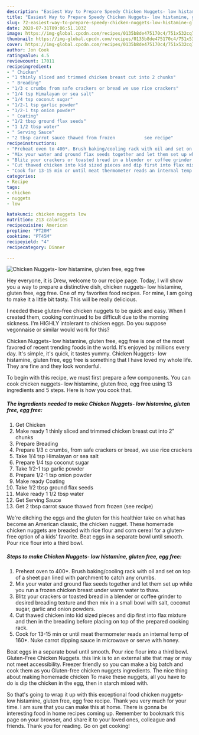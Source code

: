 ```yaml
---
description: "Easiest Way to Prepare Speedy Chicken Nuggets- low histamine, gluten free, egg free"
title: "Easiest Way to Prepare Speedy Chicken Nuggets- low histamine, gluten free, egg free"
slug: 72-easiest-way-to-prepare-speedy-chicken-nuggets-low-histamine-gluten-free-egg-free
date: 2020-07-31T09:06:51.103Z
image: https://img-global.cpcdn.com/recipes/0135b8de475170c4/751x532cq70/chicken-nuggets-low-histamine-gluten-free-egg-free-recipe-main-photo.jpg
thumbnail: https://img-global.cpcdn.com/recipes/0135b8de475170c4/751x532cq70/chicken-nuggets-low-histamine-gluten-free-egg-free-recipe-main-photo.jpg
cover: https://img-global.cpcdn.com/recipes/0135b8de475170c4/751x532cq70/chicken-nuggets-low-histamine-gluten-free-egg-free-recipe-main-photo.jpg
author: Jon Cook
ratingvalue: 4.5
reviewcount: 17011
recipeingredient:
- " Chicken"
- "1 thinly sliced and trimmed chicken breast cut into 2 chunks"
- " Breading"
- "1/3 c crumbs from safe crackers or bread we use rice crackers"
- "1/4 tsp Himalayan or sea salt"
- "1/4 tsp coconut sugar"
- "1/2-1 tsp garlic powder"
- "1/2-1 tsp onion powder"
- " Coating"
- "1/2 tbsp ground flax seeds"
- "1 1/2 tbsp water"
- " Serving Sauce"
- "2 tbsp carrot sauce thawed from frozen           see recipe"
recipeinstructions:
- "Preheat oven to 400*. Brush baking/cooling rack with oil and set on top of a sheet pan lined with parchment to catch any crumbs."
- "Mix your water and ground flax seeds together and let them set up while you run a frozen chicken breast under warm water to thaw."
- "Blitz your crackers or toasted bread in a blender or coffee grinder to desired breading texture and then mix in a small bowl with salt, coconut sugar, garlic and onion powders."
- "Cut thawed chicken into kid sized pieces and dip first into flax mixture and then in the breading before placing on top of the prepared cooking rack."
- "Cook for 13-15 min or until meat thermometer reads an internal temp of 160*. Nuke carrot dipping sauce in microwave or serve with honey."
categories:
- Recipe
tags:
- chicken
- nuggets
- low

katakunci: chicken nuggets low 
nutrition: 213 calories
recipecuisine: American
preptime: "PT20M"
cooktime: "PT45M"
recipeyield: "4"
recipecategory: Dinner

---
```



![Chicken Nuggets- low histamine, gluten free, egg free](https://img-global.cpcdn.com/recipes/0135b8de475170c4/751x532cq70/chicken-nuggets-low-histamine-gluten-free-egg-free-recipe-main-photo.jpg)

Hey everyone, it is Drew, welcome to our recipe page. Today, I will show you a way to prepare a distinctive dish, chicken nuggets- low histamine, gluten free, egg free. One of my favorites food recipes. For mine, I am going to make it a little bit tasty. This will be really delicious.

I needed these gluten-free chicken nuggets to be quick and easy. When I created them, cooking continued to be difficult due to the morning sickness. I&#39;m HIGHLY intolerant to chicken eggs. Do you suppose vegonnaise or similar would work for this?

Chicken Nuggets- low histamine, gluten free, egg free is one of the most favored of recent trending foods in the world. It's enjoyed by millions every day. It's simple, it's quick, it tastes yummy. Chicken Nuggets- low histamine, gluten free, egg free is something that I have loved my whole life. They are fine and they look wonderful.


To begin with this recipe, we must first prepare a few components. You can cook chicken nuggets- low histamine, gluten free, egg free using 13 ingredients and 5 steps. Here is how you cook that.

<!--inarticleads1-->

##### The ingredients needed to make Chicken Nuggets- low histamine, gluten free, egg free:

1. Get  Chicken
1. Make ready 1 thinly sliced and trimmed chicken breast cut into 2” chunks
1. Prepare  Breading
1. Prepare 1/3 c crumbs, from safe crackers or bread, we use rice crackers
1. Take 1/4 tsp Himalayan or sea salt
1. Prepare 1/4 tsp coconut sugar
1. Take 1/2-1 tsp garlic powder
1. Prepare 1/2-1 tsp onion powder
1. Make ready  Coating
1. Take 1/2 tbsp ground flax seeds
1. Make ready 1 1/2 tbsp water
1. Get  Serving Sauce
1. Get 2 tbsp carrot sauce thawed from frozen           (see recipe)


We&#39;re ditching the eggs and the gluten for this healthier take on what has become an American classic, the chicken nugget. These homemade chicken nuggets are breaded with rice flour and corn cereal for a gluten-free option of a kids&#39; favorite. Beat eggs in a separate bowl until smooth. Pour rice flour into a third bowl. 

<!--inarticleads2-->

##### Steps to make Chicken Nuggets- low histamine, gluten free, egg free:

1. Preheat oven to 400*. Brush baking/cooling rack with oil and set on top of a sheet pan lined with parchment to catch any crumbs.
1. Mix your water and ground flax seeds together and let them set up while you run a frozen chicken breast under warm water to thaw.
1. Blitz your crackers or toasted bread in a blender or coffee grinder to desired breading texture and then mix in a small bowl with salt, coconut sugar, garlic and onion powders.
1. Cut thawed chicken into kid sized pieces and dip first into flax mixture and then in the breading before placing on top of the prepared cooking rack.
1. Cook for 13-15 min or until meat thermometer reads an internal temp of 160*. Nuke carrot dipping sauce in microwave or serve with honey.


Beat eggs in a separate bowl until smooth. Pour rice flour into a third bowl. Gluten-Free Chicken Nuggets. this link is to an external site that may or may not meet accessibility. Freezer friendly so you can make a big batch and cook them as you Gluten-free chicken nuggets ingredients. The nice thing about making homemade chicken To make these nuggets, all you have to do is dip the chicken in the egg, then in starch mixed with. 

So that's going to wrap it up with this exceptional food chicken nuggets- low histamine, gluten free, egg free recipe. Thank you very much for your time. I am sure that you can make this at home. There is gonna be interesting food in home recipes coming up. Remember to bookmark this page on your browser, and share it to your loved ones, colleague and friends. Thank you for reading. Go on get cooking!
